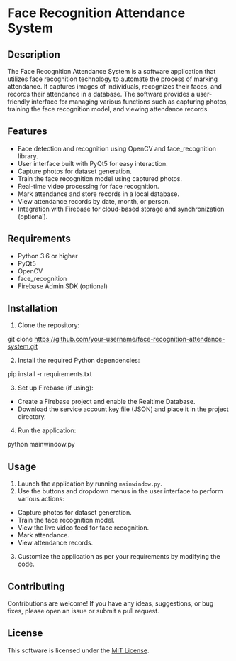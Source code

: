 # Face Recognition Attendance System

## Description

The Face Recognition Attendance System is a software application that utilizes face recognition technology to automate the process of marking attendance. It captures images of individuals, recognizes their faces, and records their attendance in a database. The software provides a user-friendly interface for managing various functions such as capturing photos, training the face recognition model, and viewing attendance records.

## Features

- Face detection and recognition using OpenCV and face_recognition library.
- User interface built with PyQt5 for easy interaction.
- Capture photos for dataset generation.
- Train the face recognition model using captured photos.
- Real-time video processing for face recognition.
- Mark attendance and store records in a local database.
- View attendance records by date, month, or person.
- Integration with Firebase for cloud-based storage and synchronization (optional).

## Requirements

- Python 3.6 or higher
- PyQt5
- OpenCV
- face_recognition
- Firebase Admin SDK (optional)

## Installation

1. Clone the repository:

git clone https://github.com/your-username/face-recognition-attendance-system.git


2. Install the required Python dependencies:

pip install -r requirements.txt


3. Set up Firebase (if using):

- Create a Firebase project and enable the Realtime Database.
- Download the service account key file (JSON) and place it in the project directory.

4. Run the application:

python mainwindow.py

## Usage

1. Launch the application by running `mainwindow.py`.
2. Use the buttons and dropdown menus in the user interface to perform various actions:
- Capture photos for dataset generation.
- Train the face recognition model.
- View the live video feed for face recognition.
- Mark attendance.
- View attendance records.
3. Customize the application as per your requirements by modifying the code.

## Contributing

Contributions are welcome! If you have any ideas, suggestions, or bug fixes, please open an issue or submit a pull request.

## License

This software is licensed under the [MIT License](https://opensource.org/licenses/MIT).

